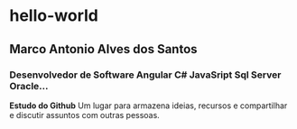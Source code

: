 # hello-world
## Marco Antonio Alves dos Santos ##
### Desenvolvedor de Software Angular C# JavaSript Sql Server Oracle... ###

**Estudo do Github**
Um lugar para armazena ideias, recursos e compartilhar e discutir assuntos com outras pessoas.

